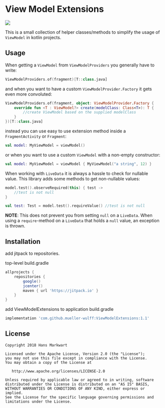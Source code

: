# View Model Extensions

[![](https://jitpack.io/v/mueller-wulff/ViewModelExtensions.svg)](https://jitpack.io/#mueller-wulff/ViewModelExtensions)

This is a small collection of helper classes/methods to simplify the usage of `ViewModel` in kotlin projects.

Usage
-----

When getting a `ViewModel` from `ViewModelProviders` you generally have to write:

```kotlin
ViewModelProviders.of(fragment)[T::class.java]
```

and when you want to have a custom `ViewModelProvider.Factory` it gets even more convoluted:

```kotlin
ViewModelProviders.of(fragment, object: ViewModelProvider.Factory {
    override fun <T : ViewModel?> create(modelClass: Class<T>): T {
        //create ViewModel based on the supplied modelClass
    }
})[T::class.java]
```

instead you can use easy to use extension method inside a `FragmentActivity` or `Fragment`:

```kotlin
val model: MyViewModel = viewModel()
```

or when you want to use a custom `ViewModel` with a non-empty constructor:

```kotlin
val model: MyViewModel = viewModel { MyViewModel("a string", 12) }
```

When working with `LiveData` it is always a hassle to check for nullable value. 
This library adds some methods to get non-nullable values:

```kotlin
model.test().observeRequired(this) { test -> 
    //test is not null
}

val test: Test = model.test().requireValue() //test is not null
```

**NOTE**: This does not prevent you from setting `null` on a `LiveData`. When using a 
`require`-method on a `LiveData` that holds a `null` value, an exception is thrown.

Installation
------------

add jitpack to repositories.

top-level build.gradle
```groovy
allprojects {
    repositories {
        google()
        jcenter()
        maven { url 'https://jitpack.io' }
    }
}
```

add ViewModelExtensions to application build.gradle
```groovy
implementation 'com.github.mueller-wulff:ViewModelExtensions:1.1'
```

License
-------

    Copyright 2018 Hans Markwart

    Licensed under the Apache License, Version 2.0 (the "License");
    you may not use this file except in compliance with the License.
    You may obtain a copy of the License at

       http://www.apache.org/licenses/LICENSE-2.0

    Unless required by applicable law or agreed to in writing, software
    distributed under the License is distributed on an "AS IS" BASIS,
    WITHOUT WARRANTIES OR CONDITIONS OF ANY KIND, either express or implied.
    See the License for the specific language governing permissions and
    limitations under the License.

